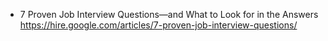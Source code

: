 - 7 Proven Job Interview Questions—and What to Look for in the Answers
<https://hire.google.com/articles/7-proven-job-interview-questions/>
